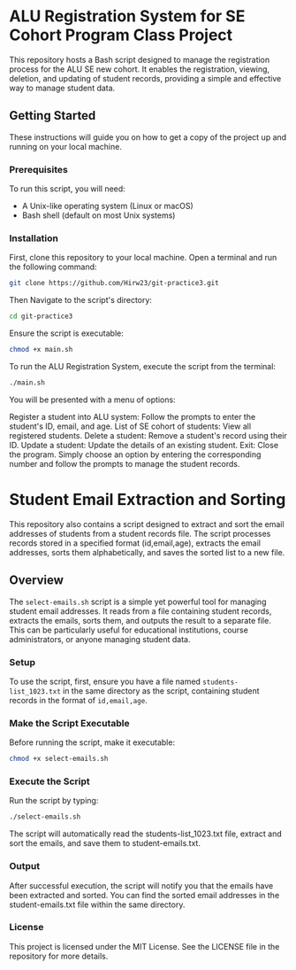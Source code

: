 # ALU Registration System for SE Cohort Program Class Project

This repository hosts a Bash script designed to manage the registration process for the ALU SE new cohort. It enables the registration, viewing, deletion, and updating of student records, providing a simple and effective way to manage student data.

## Getting Started

These instructions will guide you on how to get a copy of the project up and running on your local machine.

### Prerequisites

To run this script, you will need:

- A Unix-like operating system (Linux or macOS)
- Bash shell (default on most Unix systems)

### Installation

First, clone this repository to your local machine. Open a terminal and run the following command:

```bash
git clone https://github.com/Hirw23/git-practice3.git

```

Then Navigate to the script's directory:

```bash
cd git-practice3
```

Ensure the script is executable:

```bash
chmod +x main.sh
```

To run the ALU Registration System, execute the script from the terminal:

```bash
./main.sh
```

You will be presented with a menu of options:

Register a student into ALU system: Follow the prompts to enter the student's ID, email, and age.
List of SE cohort of students: View all registered students.
Delete a student: Remove a student's record using their ID.
Update a student: Update the details of an existing student.
Exit: Close the program.
Simply choose an option by entering the corresponding number and follow the prompts to manage the student records.

# Student Email Extraction and Sorting

This repository also contains a script designed to extract and sort the email addresses of students from a student records file. The script processes records stored in a specified format (id,email,age), extracts the email addresses, sorts them alphabetically, and saves the sorted list to a new file.

## Overview

The `select-emails.sh` script is a simple yet powerful tool for managing student email addresses. It reads from a file containing student records, extracts the emails, sorts them, and outputs the result to a separate file. This can be particularly useful for educational institutions, course administrators, or anyone managing student data.

### Setup

To use the script, first, ensure you have a file named `students-list_1023.txt` in the same directory as the script, containing student records in the format of `id,email,age`.

### Make the Script Executable

Before running the script, make it executable:

```bash
chmod +x select-emails.sh
```

### Execute the Script

Run the script by typing:

```bash
./select-emails.sh
```

The script will automatically read the students-list_1023.txt file, extract and sort the emails, and save them to student-emails.txt.

### Output

After successful execution, the script will notify you that the emails have been extracted and sorted. You can find the sorted email addresses in the student-emails.txt file within the same directory.

### License

This project is licensed under the MIT License. See the LICENSE file in the repository for more details.
